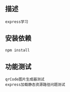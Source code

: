 ## 描述
```
express学习

```
## 安装依赖
```
npm install

```
## 功能测试
```
qrCode图片生成器测试
express加载静态资源路径问题测试

```


